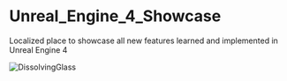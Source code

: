 # Unreal_Engine_4_Showcase
Localized place to showcase all new features learned and implemented in Unreal Engine 4 


![DissolvingGlass](https://user-images.githubusercontent.com/54217603/114225759-b810d680-9940-11eb-860d-a55f6ea5f333.gif)
